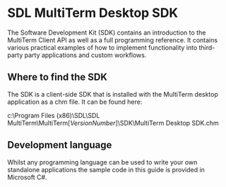 # SDL MultiTerm Desktop SDK #
The Software Development Kit (SDK) contains an introduction to the MultiTerm Client API as well as a full programming reference. It contains various practical examples of how to implement functionality into third-party party applications and custom workflows. 

## Where to find the SDK ##
The SDK is a client-side SDK that is installed with the MultiTerm desktop application as a chm file. It can be found here:

c:\Program Files (x86)\SDL\SDL MultiTerm\MultiTerm[*VersionNumber*]\SDK\MultiTerm Desktop SDK.chm

## Development language ##
Whilst any programming language can be used to write your own standalone applications the sample code in this guide is provided in Microsoft C#.
